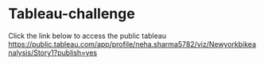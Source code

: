 # Tableau-challenge


Click the link below to access the public tableau https://public.tableau.com/app/profile/neha.sharma5782/viz/Newyorkbikeanalysis/Story1?publish=yes
